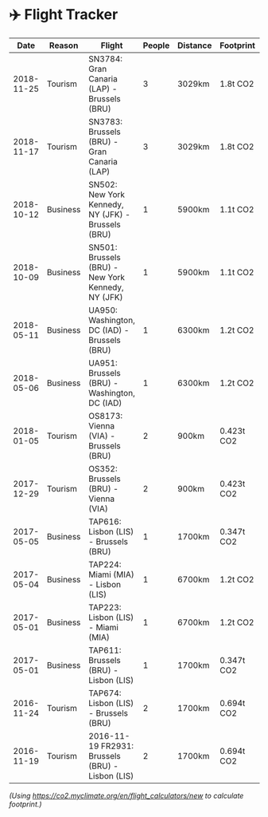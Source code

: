 # ✈️ Flight Tracker

| Date | Reason | Flight | People | Distance | Footprint | Compensated? |
| --- | --- | --- | --- | --- | --- | --- |
| 2018-11-25 | Tourism | SN3784: Gran Canaria (LAP) - Brussels (BRU) | 3 | 3029km | 1.8t CO2 | No |
| 2018-11-17 | Tourism | SN3783: Brussels (BRU) - Gran Canaria (LAP) | 3 | 3029km | 1.8t CO2 | No |
| 2018-10-12 | Business | SN502: New York Kennedy, NY (JFK) - Brussels (BRU) | 1 | 5900km | 1.1t CO2 | No |
| 2018-10-09 | Business | SN501: Brussels (BRU) - New York Kennedy, NY (JFK) | 1 | 5900km | 1.1t CO2 | No |
| 2018-05-11 | Business | UA950: Washington, DC (IAD) - Brussels (BRU) | 1 | 6300km | 1.2t CO2 | No |
| 2018-05-06 | Business | UA951: Brussels (BRU) - Washington, DC (IAD) | 1 | 6300km | 1.2t CO2 | No |
| 2018-01-05 | Tourism | OS8173: Vienna (VIA) - Brussels (BRU) | 2 | 900km | 0.423t CO2 | No |
| 2017-12-29 | Tourism | OS352: Brussels (BRU) - Vienna (VIA) | 2 | 900km | 0.423t CO2 | No |
| 2017-05-05 | Business | TAP616: Lisbon (LIS) - Brussels (BRU) | 1 | 1700km | 0.347t CO2 | No |
| 2017-05-04 | Business | TAP224: Miami (MIA) - Lisbon (LIS) | 1 | 6700km | 1.2t CO2 | No |
| 2017-05-01 | Business | TAP223: Lisbon (LIS) - Miami (MIA) | 1 | 6700km | 1.2t CO2 | No |
| 2017-05-01 | Business | TAP611: Brussels (BRU) - Lisbon (LIS) | 1 | 1700km | 0.347t CO2 | No |
| 2016-11-24 | Tourism | TAP674: Lisbon (LIS) - Brussels (BRU) | 2 | 1700km | 0.694t CO2 | No |
| 2016-11-19 | Tourism | 2016-11-19 FR2931: Brussels (BRU) - Lisbon (LIS) | 2 | 1700km | 0.694t CO2 | No |

_(Using https://co2.myclimate.org/en/flight_calculators/new to calculate footprint.)_
